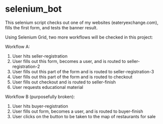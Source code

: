 # selenium_bot   
  
This selenium script checks out one of my websites (eateryexchange.com), fills the first form, and tests the banner result.  
  
  
Using Selenium Grid, two more workflows will be checked in this project:  
  
Workflow A: 
1. User hits seller-registration
2. User fills out this form, becomes a user, and is routed to seller-registration-2
3. User fills out this part of the form and is routed to seller-registration-3
4. User fills out this part of the form and is routed to checkout
5. User fills out checkout and is routed to seller-finish
6. User requests educational material  
  
Workflow B (purposefully broken):
1. User hits buyer-registration
2. User fills out form, becomes a user, and is routed to buyer-finish
3. User clicks on the button to be taken to the map of restaurants for sale
